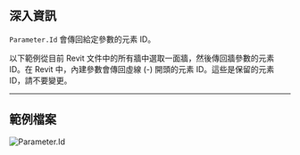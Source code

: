 ## 深入資訊
`Parameter.Id` 會傳回給定參數的元素 ID。

以下範例從目前 Revit 文件中的所有牆中選取一面牆，然後傳回牆參數的元素 ID。在 Revit 中，內建參數會傳回虛線 (-) 開頭的元素 ID。這些是保留的元素 ID，請不要變更。
___
## 範例檔案

![Parameter.Id](./Revit.Elements.Parameter.Id_img.jpg)
